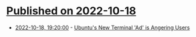# [Published on 2022-10-18](index.md)

* [2022-10-18, 19:20:00](https://news.slashdot.org/story/22/10/18/1847203/ubuntus-new-terminal-ad-is-angering-users?utm_source=rss1.0mainlinkanon&utm_medium=feed) - [Ubuntu's New Terminal 'Ad' is Angering Users](https://news.slashdot.org/story/22/10/18/1847203/ubuntus-new-terminal-ad-is-angering-users?utm_source=rss1.0mainlinkanon&utm_medium=feed)
